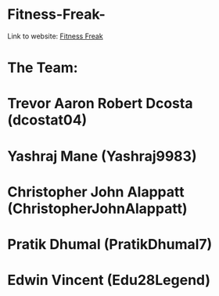 # Fitness-Freak-
Link to website: <a href="https://fitness-freaks.github.io/test1/" target="_blank" title="Fitness Freak">Fitness Freak</a> 
# The Team:
# Trevor Aaron Robert Dcosta (dcostat04)
# Yashraj Mane (Yashraj9983)
# Christopher John Alappatt (ChristopherJohnAlappatt)
# Pratik Dhumal (PratikDhumal7)
# Edwin Vincent (Edu28Legend)
